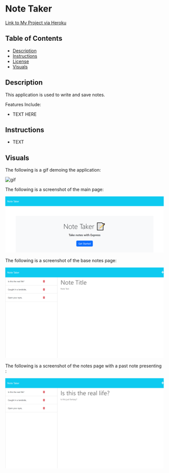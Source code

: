 # Note Taker

[Link to My Project via Heroku](https://rocky-oasis-67925.herokuapp.com/notes)

## Table of Contents
- [Description](#description)
- [Instructions](#instructions)
- [License](#license)
- [Visuals](#visuals)

## Description 
This application is used to write and save notes.

Features Include:
- TEXT HERE

## Instructions
- TEXT

## Visuals 

The following is a gif demoing the application:

![gif](./images/demo.gif)

The following is a screenshot of the main page:

![screenshot](./images/main-page.png)

The following is a screenshot of the base notes page:

![screenshot](./images/notespage.png)

The following is a screenshot of the notes page with a past note presenting :

![screenshot](./images/pull-old-notes.png)
